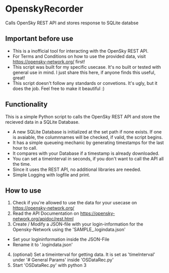 # OpenskyRecorder
Calls OpenSky REST API and stores response to SQLite databse

## Important before use
- This is a inofficial tool for interacting with the OpenSky REST API.
- For Terms and Conditions on how to use the provided data, visit https://opensky-network.org/ first!
- This script was built for my specific usecase. It's no built or tested with general use in mind. I just share this here, if anyone finds this useful, great!
- This script doesn't follow any standards or convetions. It's ugly, but it does the job. Feel free to make it beautiful :)

## Functionality
This is a simple Python script to calls the OpenSky REST API and store the recieved data in a SQLite Database.
- A new SQLite Database is initialized at the set path if none exists. If one is avaiable, the columnnames will be checked, if valid, the script begins.
- It has a simple queueing mechanic by generating timestamps for the last hour to call.
- It compares with your Database if a timestamp is already downloaded.
- You can set a timeinterval in seconds, if you don't want to call the API all the time.
- Since it uses the REST API, no additional libraries are needed.
- Simple Logging with logfile and print.

## How to use
1. Check if you're allowed to use the data for your usecase on https://opensky-network.org/ 
2. Read the API Documentation on https://opensky-network.org/apidoc/rest.html 
3. Create / Modify a JSON-file with your login-information for the Opensky-Network using the 'SAMPLE_.logindata.json'
  - Set your logininformation inside the JSON-File
  - Rename it to '.logindata.json'
4. (optional) Set a timeinterval for getting data. It is set as 'timeInterval' under '# General Params' inside 'OSDataRec.py'
5. Start 'OSDataRec.py' with python 3
